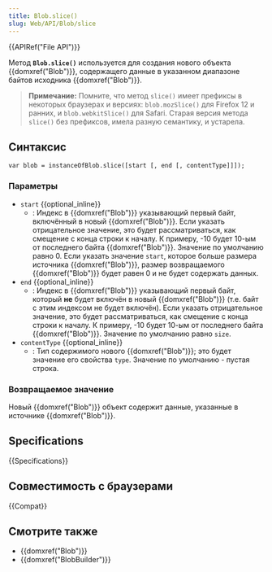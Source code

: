```yaml
---
title: Blob.slice()
slug: Web/API/Blob/slice
---
```


{{APIRef("File API")}}

Метод **`Blob.slice()`** используется для создания нового объекта {{domxref("Blob")}}, содержащего данные в указанном диапазоне байтов исходника {{domxref("Blob")}}.

> **Примечание:** Помните, что метод `slice()` имеет префиксы в некоторых браузерах и версиях: `blob.mozSlice()` для Firefox 12 и ранних, и `blob.webkitSlice()` для Safari. Старая версия метода `slice()` без префиксов, имела разную семантику, и устарела.

## Синтаксис

```
var blob = instanceOfBlob.slice([start [, end [, contentType]]]);
```

### Параметры

- `start` {{optional_inline}}
  - : Индекс в {{domxref("Blob")}} указывающий первый байт, включённый в новый {{domxref("Blob")}}. Если указать отрицательное значение, это будет рассматриваться, как смещение с конца строки к началу. К примеру, -10 будет 10-ым от последнего байта {{domxref("Blob")}}. Значение по умолчанию равно 0. Если указать значение `start`, которое больше размера источника {{domxref("Blob")}}, размер возвращаемого {{domxref("Blob")}} будет равен 0 и не будет содержать данных.
- `end` {{optional_inline}}
  - : Индекс в {{domxref("Blob")}} указывающий первый байт, который **не** будет включён в новый {{domxref("Blob")}} (т.е. байт с этим индексом не будет включён). Если указать отрицательное значение, это будет рассматриваться, как смещение с конца строки к началу. К примеру, -10 будет 10-ым от последнего байта {{domxref("Blob")}}. Значение по умолчанию равно `size`.
- `contentType` {{optional_inline}}
  - : Тип содержимого нового {{domxref("Blob")}}; это будет значение его свойства `type`. Значение по умолчанию - пустая строка.

### Возвращаемое значение

Новый {{domxref("Blob")}} объект содержит данные, указанные в источнике {{domxref("Blob")}}.

## Specifications

{{Specifications}}

## Совместимость с браузерами

{{Compat}}

## Смотрите также

- {{domxref("Blob")}}
- {{domxref("BlobBuilder")}}

